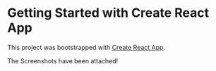 # Getting Started with Create React App

This project was bootstrapped with [Create React App](https://github.com/facebook/create-react-app).

The Screenshots have been attached!